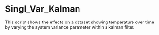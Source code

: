 # Singl_Var_Kalman
This script shows the effects on a dataset showing temperature over time by varying the system variance parameter within a kalman filter.
